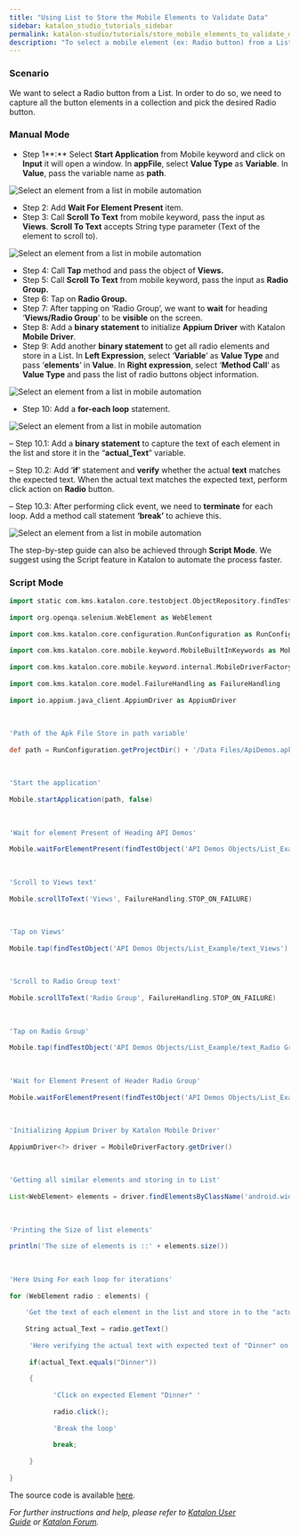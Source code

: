 ```yaml
---
title: "Using List to Store the Mobile Elements to Validate Data"
sidebar: katalon_studio_tutorials_sidebar
permalink: katalon-studio/tutorials/store_mobile_elements_to_validate_data.html
description: "To select a mobile element (ex: Radio button) from a List, we need to capture all the button elements in a collection and pick the desired Radio button."
---
```

### Scenario

We want to select a Radio button from a List. In order to do so, we need to capture all the button elements in a collection and pick the desired Radio button.

### Manual Mode

*   Step 1**:** Select **Start Application** from Mobile keyword and click on **Input** it will open a window. In **appFile**, select **Value Type** as **Variable**. In **Value**, pass the variable name as **path**.

![Select an element from a list in mobile automation](../../images/katalon-studio/tutorials/store_mobile_elements_to_validate_data/Using-List-to-Store-the-Mobile-Elements-to-Validate-Data-1.png)

*   Step 2: Add **Wait For Element Present** item.
*   Step 3: Call **Scroll To Text** from mobile keyword, pass the input as **Views**. **Scroll To Text** accepts String type parameter (Text of the element to scroll to).

![Select an element from a list in mobile automation](../../images/katalon-studio/tutorials/store_mobile_elements_to_validate_data/Using-List-to-Store-the-Mobile-Elements-to-Validate-Data-9.png)

*   Step 4: Call **Tap** method and pass the object of **Views.**
*   Step 5: Call **Scroll To Text** from mobile keyword, pass the input as **Radio Group.**
*   Step 6: Tap on **Radio Group.**
*   Step 7: After tapping on ‘Radio Group’, we want to **wait** for heading ‘**Views/Radio Group**‘ to be **visible** on the screen.
*   Step 8: Add a **binary statement** to initialize **Appium Driver** with Katalon **Mobile Driver**.
*   Step 9: Add another **binary statement** to get all radio elements and store in a List. In **Left Expression**, select ‘**Variable**‘ as **Value Type** and pass ‘**elements**‘ in **Value**. In **Right expression**, select ‘**Method Call**‘ as **Value Type** and pass the list of radio buttons object information.

![Select an element from a list in mobile automation](../../images/katalon-studio/tutorials/store_mobile_elements_to_validate_data/Using-List-to-Store-the-Mobile-Elements-to-Validate-Data-92.png)

*   Step 10: Add a **for-each loop** statement.

![Select an element from a list in mobile automation](../../images/katalon-studio/tutorials/store_mobile_elements_to_validate_data/Using-List-to-Store-the-Mobile-Elements-to-Validate-Data-10.png)

– Step 10.1: Add a **binary statement** to capture the text of each element in the list and store it in the “**actual_Text**” variable.

– Step 10.2: Add ‘**if**‘ statement and **verify** whether the actual **text** matches the expected text. When the actual text matches the expected text, perform click action on **Radio** button.

– Step 10.3: After performing click event, we need to **terminate** for each loop. Add a method call statement **‘break’** to achieve this.

![Select an element from a list in mobile automation](../../images/katalon-studio/tutorials/store_mobile_elements_to_validate_data/Using-List-to-Store-the-Mobile-Elements-to-Validate-Data-11.png)

The step-by-step guide can also be achieved through **Script Mode**. We suggest using the Script feature in Katalon to automate the process faster.

### Script Mode

```groovy
import static com.kms.katalon.core.testobject.ObjectRepository.findTestObject
 
import org.openqa.selenium.WebElement as WebElement
 
import com.kms.katalon.core.configuration.RunConfiguration as RunConfiguration
 
import com.kms.katalon.core.mobile.keyword.MobileBuiltInKeywords as Mobile
 
import com.kms.katalon.core.mobile.keyword.internal.MobileDriverFactory as MobileDriverFactory
 
import com.kms.katalon.core.model.FailureHandling as FailureHandling
 
import io.appium.java_client.AppiumDriver as AppiumDriver
 
 
 
'Path of the Apk File Store in path variable'
 
def path = RunConfiguration.getProjectDir() + '/Data Files/ApiDemos.apk'
 
 
 
'Start the application'
 
Mobile.startApplication(path, false)
 
 
 
'Wait for element Present of Heading API Demos'
 
Mobile.waitForElementPresent(findTestObject('API Demos Objects/List_Example/heading_API_Demos'), 45)
 
 
 
'Scroll to Views text'
 
Mobile.scrollToText('Views', FailureHandling.STOP_ON_FAILURE)
 
 
 
'Tap on Views'
 
Mobile.tap(findTestObject('API Demos Objects/List_Example/text_Views'), 20)
 
 
 
'Scroll to Radio Group text'
 
Mobile.scrollToText('Radio Group', FailureHandling.STOP_ON_FAILURE)
 
 
 
'Tap on Radio Group'
 
Mobile.tap(findTestObject('API Demos Objects/List_Example/text_Radio Group'), 30)
 
 
 
'Wait for Element Present of Header Radio Group'
 
Mobile.waitForElementPresent(findTestObject('API Demos Objects/List_Example/text_Header Radio Group'), 30)
 
 
 
'Initializing Appium Driver by Katalon Mobile Driver'
 
AppiumDriver<?> driver = MobileDriverFactory.getDriver()
 
 
 
'Getting all similar elements and storing in to List'
 
List<WebElement> elements = driver.findElementsByClassName('android.widget.RadioButton')
 
 
 
'Printing the Size of list elements'
 
println('The size of elements is ::' + elements.size())
 
 
 
'Here Using For each loop for iterations'
 
for (WebElement radio : elements) {
 
    'Get the text of each element in the list and store in to the "actual_Text" variable.'
 
    String actual_Text = radio.getText()
 
     'Here verifying the actual text with expected text of "Dinner" on every iteration'
 
     if(actual_Text.equals("Dinner"))
 
     {
 
           'Click on expected Element "Dinner" '
 
           radio.click();
 
           'Break the loop'
 
           break;
 
     }
 
}

```

The source code is available [here](https://github.com/katalon-studio/katalon-mobile-automation).

_For further instructions and help, please refer to [Katalon User Guide](https://docs.katalon.com/x/oArR) or [Katalon Forum](https://forum.katalon.com/)._